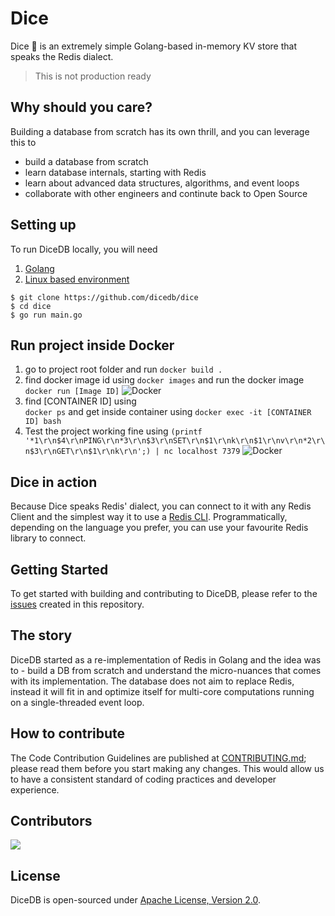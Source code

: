 Dice
===

Dice 🎲 is an extremely simple Golang-based in-memory KV store that speaks the Redis dialect.

> This is not production ready

## Why should you care?

Building a database from scratch has its own thrill, and you can leverage this to

- build a database from scratch
- learn database internals, starting with Redis
- learn about advanced data structures, algorithms, and event loops
- collaborate with other engineers and continute back to Open Source

## Setting up

To run DiceDB locally, you will need

1. [Golang](https://go.dev/)
2. [Linux based environment](https://en.wikipedia.org/wiki/Comparison_of_Linux_distributions)

```
$ git clone https://github.com/dicedb/dice
$ cd dice
$ go run main.go
```
## Run project inside Docker
1. go to project root folder and run  ```docker build .``` 
2. find docker image id using ```docker images``` and run the docker image ```docker run [Image ID]```
![Docker](/dice/images/dice-doc-2.jpg?raw=true "docker")
3. find [CONTAINER ID] using  
```docker ps``` and get inside container using ```docker exec -it [CONTAINER ID] bash```
4. Test the project working fine using 
```(printf '*1\r\n$4\r\nPING\r\n*3\r\n$3\r\nSET\r\n$1\r\nk\r\n$1\r\nv\r\n*2\r\n$3\r\nGET\r\n$1\r\nk\r\n';) | nc localhost 7379```
![Docker](/dice/images/dice-doc-1.jpg?raw=true "docker")


## Dice in action

Because Dice speaks Redis' dialect, you can connect to it with any Redis Client and the simplest way it to use a [Redis CLI](https://redis.io/docs/manual/cli/). Programmatically, depending on the language you prefer, you can use your favourite Redis library to connect.

## Getting Started

To get started with building and contributing to DiceDB, please refer to the [issues](issues) created in this repository.

## The story

DiceDB started as a re-implementation of Redis in Golang and the idea was to - build a DB from scratch and understand the micro-nuances that comes with its implementation. The database does not aim to replace Redis, instead it will fit in and optimize itself for multi-core computations running on a single-threaded event loop.

## How to contribute

The Code Contribution Guidelines are published at [CONTRIBUTING.md](CONTRIBUTING.md); please read them before you start making any changes. This would allow us to have a consistent standard of coding practices and developer experience.

## Contributors

<a href = "https://github.com/dicedb/dice/graphs/contributors">
  <img src = "https://contrib.rocks/image?repo=dicedb/dice"/>
</a>

## License

DiceDB is open-sourced under [Apache License, Version 2.0](LICENSE.md).
